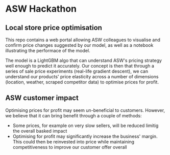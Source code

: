 # ASW Hackathon

## Local store price optimisation

This repo contains a web portal allowing ASW colleagues to visualise and confirm price changes suggested by our model, as well as a notebook illustrating the performace of the model.

The model is a LightGBM algo that can understand ASW's pricing strategy well enough to predict it accurately. Our concept is then that through a series of sale price experiments (real-life gradient descent), we can understand our products' price elasticity across a number of dimensions (location, weather, scraped competitor data) to optimise prices for profit.

## ASW customer impact

Optimising prices for profit may seem un-beneficial to customers. However, we believe that it can bring benefit through a couple of methods:

 - Some prices, for example on very slow sellers, will be reduced limitig the overall basked impact
 - Optimising for profit may significantly increase the business' margin. This could then be reinvested into price while maintaining competitiveness to improve our customer offer overall

